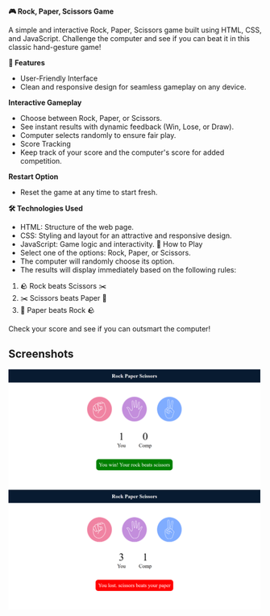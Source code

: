 **🎮 Rock, Paper, Scissors Game**

A simple and interactive Rock, Paper, Scissors game built using HTML, CSS, and JavaScript. Challenge the computer and see if you can beat it in this classic hand-gesture game!

**🚀 Features**

- User-Friendly Interface
- Clean and responsive design for seamless gameplay on any device.

**Interactive Gameplay**

- Choose between Rock, Paper, or Scissors.
- See instant results with dynamic feedback (Win, Lose, or Draw).
- Computer selects randomly to ensure fair play.
- Score Tracking
- Keep track of your score and the computer's score for added competition.

**Restart Option**

 - Reset the game at any time to start fresh.

**🛠️ Technologies Used**

- HTML: Structure of the web page.
- CSS: Styling and layout for an attractive and responsive design.
- JavaScript: Game logic and interactivity.
🎯 How to Play
- Select one of the options: Rock, Paper, or Scissors.
- The computer will randomly choose its option.
- The results will display immediately based on the following rules:
  
 1. 🪨 Rock beats Scissors ✂️
 2. ✂️ Scissors beats Paper 📄
 3. 📄 Paper beats Rock 🪨

Check your score and see if you can outsmart the computer!

## Screenshots
<img src="Screenshot 2025-03-05 124123.png" width="500"><img src="Screenshot 2025-03-05 124136.png" width="500">
